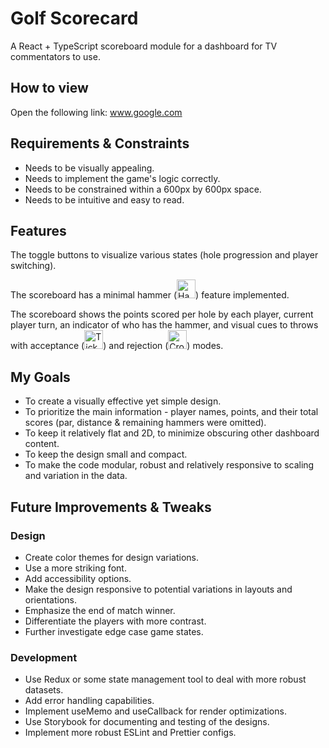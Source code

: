# Golf Scorecard

A React + TypeScript scoreboard module for a dashboard for TV commentators to use.

## How to view

Open the following link:
www.google.com

## Requirements & Constraints

- Needs to be visually appealing.
- Needs to implement the game's logic correctly.
- Needs to be constrained within a 600px by 600px space.
- Needs to be intuitive and easy to read.

## Features

The toggle buttons to visualize various states (hole progression and player switching).

The scoreboard has a minimal hammer (<img src="./assets/png/hammer.png" width="30" height="30" alt="Hammer Icon">) feature implemented.

The scoreboard shows the points scored per hole by each player, current player turn, an indicator of who has the hammer, and visual cues to throws with acceptance (<img src="./assets/png/tick.png" width="30" height="30" alt="Tick Icon">) and rejection (<img src="./assets/png/cross.png" width="30" height="30" alt="Cross Icon">) modes.

## My Goals

- To create a visually effective yet simple design.
- To prioritize the main information - player names, points, and their total scores (par, distance & remaining hammers were omitted).
- To keep it relatively flat and 2D, to minimize obscuring other dashboard content.
- To keep the design small and compact.
- To make the code modular, robust and relatively responsive to scaling and variation in the data.

## Future Improvements & Tweaks

### Design

- Create color themes for design variations.
- Use a more striking font.
- Add accessibility options.
- Make the design responsive to potential variations in layouts and orientations.
- Emphasize the end of match winner.
- Differentiate the players with more contrast.
- Further investigate edge case game states.

### Development

- Use Redux or some state management tool to deal with more robust datasets.
- Add error handling capabilities.
- Implement useMemo and useCallback for render optimizations.
- Use Storybook for documenting and testing of the designs.
- Implement more robust ESLint and Prettier configs.
